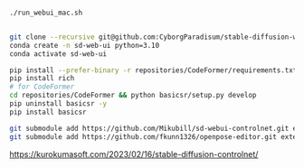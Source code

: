 ```bash

./run_webui_mac.sh
```
```bash

git clone --recursive git@github.com:CyborgParadisum/stable-diffusion-webui.git
conda create -n sd-web-ui python=3.10
conda activate sd-web-ui

```
```bash
pip install --prefer-binary -r repositories/CodeFormer/requirements.txt 
pip install rich
# for CodeFormer
cd repositories/CodeFormer && python basicsr/setup.py develop
pip uninstall basicsr -y
pip install basicsr 
```

```bash
git submodule add https://github.com/Mikubill/sd-webui-controlnet.git extensions/sd-webui-controlnet/ 
git submodule add https://github.com/fkunn1326/openpose-editor.git extensions/openpose-editor/
```


https://kurokumasoft.com/2023/02/16/stable-diffusion-controlnet/
